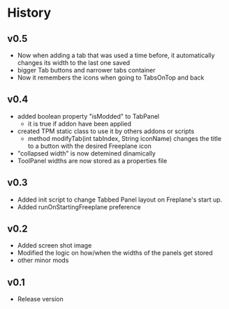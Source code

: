 # History

## v0.5

* Now when adding a tab that was used a time before, it automatically changes its width to the last one saved
* bigger Tab buttons and narrower tabs container
* Now it remembers the icons when going to TabsOnTop and back

## v0.4

* added boolean property "isModded" to TabPanel
  * it is true if addon have been applied
* created TPM static class to use it by others addons or scripts
  * method modifyTab(int tabIndex, String iconName) changes the title to a button with the desired Freeplane icon
* "collapsed width" is now detemined dinamically
* ToolPanel widths are now stored as a properties file

## v0.3

* Added init script to change Tabbed Panel layout on Freplane's start up.
* Added runOnStartingFreeplane preference

## v0.2

* Added screen shot image
* Modified the logic on how/when the widths of the panels get stored
* other minor mods

## v0.1

* Release version

